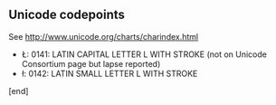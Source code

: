## Unicode codepoints

See http://www.unicode.org/charts/charindex.html

 * Ł: 0141: LATIN CAPITAL LETTER L WITH STROKE (not on Unicode Consortium page but lapse reported) 
 * ł: 0142: LATIN SMALL LETTER L WITH STROKE	

[end]
